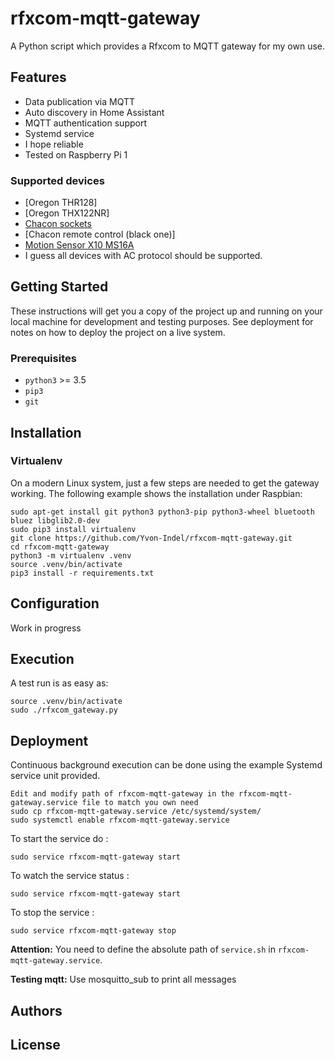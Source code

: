 # rfxcom-mqtt-gateway

A  Python script which provides a Rfxcom to MQTT gateway for my own use.  

## Features

* Data publication via MQTT
* Auto discovery in Home Assistant
* MQTT authentication support
* Systemd service
* I hope reliable
* Tested on Raspberry Pi 1

### Supported devices

* [Oregon THR128]
* [Oregon THX122NR]
* [Chacon sockets](https://chacon.com/en/remote-controlled-sockets/614-set-of-3-on-off-remote-controlled-sockets-and-3-channel-remote-control-5411478546603.html)
* [Chacon remote control (black one)]
* [Motion Sensor X10 MS16A](https://www.x10.com/ms16a.html)
* I guess all devices with AC protocol should be supported.

## Getting Started

These instructions will get you a copy of the project up and running on your local machine for development and testing purposes. See deployment for notes on how to deploy the project on a live system.

### Prerequisites

* `python3` >= 3.5
* `pip3`
* `git`

## Installation

### Virtualenv
On a modern Linux system, just a few steps are needed to get the gateway working.
The following example shows the installation under Raspbian:

```shell
sudo apt-get install git python3 python3-pip python3-wheel bluetooth bluez libglib2.0-dev
sudo pip3 install virtualenv
git clone https://github.com/Yvon-Indel/rfxcom-mqtt-gateway.git
cd rfxcom-mqtt-gateway
python3 -m virtualenv .venv
source .venv/bin/activate
pip3 install -r requirements.txt
```

## Configuration

Work in progress

## Execution

A test run is as easy as:

```shell
source .venv/bin/activate
sudo ./rfxcom_gateway.py
```

## Deployment

Continuous background execution can be done using the example Systemd service unit provided.
   
```shell
Edit and modify path of rfxcom-mqtt-gateway in the rfxcom-mqtt-gateway.service file to match you own need
sudo cp rfxcom-mqtt-gateway.service /etc/systemd/system/
sudo systemctl enable rfxcom-mqtt-gateway.service
```
To start the service do :
```shell
sudo service rfxcom-mqtt-gateway start 
```
To watch the service status :
```shell
sudo service rfxcom-mqtt-gateway start
```
To stop the service :
```shell
sudo service rfxcom-mqtt-gateway stop
```

**Attention:**
You need to define the absolute path of `service.sh` in `rfxcom-mqtt-gateway.service`.

**Testing mqtt:**
Use mosquitto_sub to print all messages


## Authors




## License

